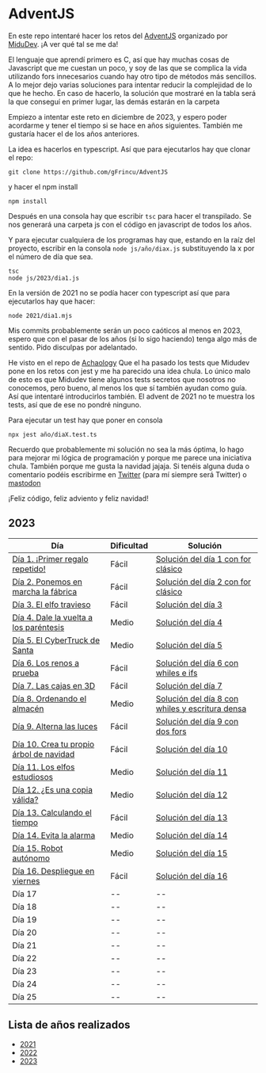 # AdventJS

En este repo intentaré hacer los retos del [AdventJS](https://adventjs.dev/es) organizado por [MiduDev](https://midu.dev/). ¡A ver qué tal se me da!

El lenguaje que aprendí primero es C, así que hay muchas cosas de Javascript que me cuestan un poco, y soy de las que se complica la vida utilizando fors innecesarios cuando hay otro tipo de métodos más sencillos. A lo mejor dejo varias soluciones para intentar reducir la complejidad de lo que he hecho. En caso de hacerlo, la solución que mostraré en la tabla será la que conseguí en primer lugar, las demás estarán en la carpeta

Empiezo a intentar este reto en diciembre de 2023, y espero poder acordarme y tener el tiempo si se hace en años siguientes. También me gustaría hacer el de los años anteriores.

La idea es hacerlos en typescript. Así que para ejecutarlos hay que clonar el repo:  

```shell
git clone https://github.com/gFrincu/AdventJS
```

y hacer el npm install

```shell
npm install
````

Después en una consola hay que escribir `tsc` para hacer el transpilado. Se nos generará una carpeta js con el código en javascript de todos los años.

Y para ejecutar cualquiera de los programas hay que, estando en la raíz del proyecto,  escribir en la consola `node js/año/diax.js` substituyendo la x por el número de día que sea.

```shell
tsc
node js/2023/dia1.js
```

En la versión de 2021 no se podía hacer con typescript así que para ejecutarlos hay que hacer:

```shell
node 2021/dia1.mjs
```

Mis commits probablemente serán un poco caóticos al menos en 2023, espero que con el pasar de los años (si lo sigo haciendo) tenga algo más de sentido. Pido disculpas por adelantado.

He visto en el repo de [Achaology](https://github.com/achalogy/advent-js-2023/) Que el ha pasado los tests que Midudev pone en los retos con jest y me ha parecido una idea chula. Lo único malo de esto es que Midudev tiene algunos tests secretos que nosotros no conocemos, pero bueno, al menos los que sí también ayudan como guía. Así que intentaré introducirlos también. El advent de 2021 no te muestra los tests, así que de ese no pondré ninguno.

Para ejecutar un test hay que poner en consola

```shell
npx jest año/diaX.test.ts
```

Recuerdo que probablemente mi solución no sea la más óptima, lo hago para mejorar mi lógica de programación y porque me parece una iniciativa chula. También porque me gusta la navidad jajaja. Si tenéis alguna duda o comentario podéis escribirme en [Twitter](https://twitter.com/georgiana_fh) (para mí siempre será Twitter) o [mastodon](https://mastodon.cat/@georgiana_fh)

¡Feliz código, feliz adviento y feliz navidad!

## 2023

| Día | Dificultad | Solución |
| -- | -- | -- |
| [Día 1. ¡Primer regalo repetido!](2023/dia1.md) | Fácil | [Solución del día 1 con for clásico](2023/dia1.ts) |
| [Día 2. Ponemos en marcha la fábrica](2023/dia2.md)  | Fácil | [Solución del día 2 con for clásico](2023/dia2.ts)  |
| [Día 3. El elfo travieso](2023/dia3.md)   | Fácil | [Solución del día 3](2023/dia3.ts)  |
| [Día 4. Dale la vuelta a los paréntesis](2023/dia4.md)   | Medio | [Solución del día 4](2023/dia4.ts)  |
| [Día 5. El CyberTruck de Santa](2023/dia5.md)   | Medio | [Solución del día 5](2023/dia5.ts)  |
| [Día 6. Los renos a prueba](2023/dia6.md)   | Fácil | [Solución del día 6 con whiles e ifs](2023/dia6.ts)  |
| [Día 7. Las cajas en 3D](2023/dia7.md)   | Fácil | [Solución del día 7](2023/dia7.ts)  |
| [Día 8. Ordenando el almacén](2023/dia8.md)  | Medio | [Solución del día 8 con whiles y escritura densa](2023/dia8.ts)  |
| [Día 9. Alterna las luces](2023/dia9.md)  | Fácil | [Solución del día 9 con dos fors](2023/dia9.ts)  |
| [Día 10. Crea tu propio árbol de navidad](2023/dia10.md)  | Fácil | [Solución del día 10](2023/dia10.ts)  |
| [Día 11. Los elfos estudiosos](2023/dia11.md)  | Medio |[Solución del día 11](2023/dia11.ts)  |
| [Día 12. ¿Es una copia válida?](2023/dia12.md)  | Medio |[Solución del día 12](2023/dia12.ts)  |
| [Día 13. Calculando el tiempo](2023/dia13.md)  | Fácil |[Solución del día 13](2023/dia13.ts)  |
| [Día 14. Evita la alarma](2023/dia14.md)  | Medio |[Solución del día 14](2023/dia14.ts)  |
| [Día 15. Robot autónomo](2023/dia15.md)  | Medio |[Solución del día 15](2023/dia15.ts)  |
| [Día 16. Despliegue en viernes](2023/dia16.md)  | Fácil |[Solución del día 16](2023/dia16.ts)  |
| Día 17 | -- | -- |
| Día 18 | -- | -- |
| Día 19 | -- | -- |
| Día 20 | -- | -- |
| Día 21 | -- | -- |
| Día 22 | -- | -- |
| Día 23 | -- | -- |
| Día 24 | -- | -- |
| Día 25 | -- | -- |

## Lista de años realizados

- [2021](./2021.md)
- [2022](./2022.md)
- [2023](./2023.md)
